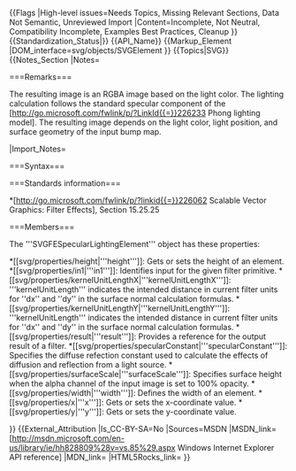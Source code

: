 {{Flags
|High-level issues=Needs Topics, Missing Relevant Sections, Data Not Semantic, Unreviewed Import
|Content=Incomplete, Not Neutral, Compatibility Incomplete, Examples Best Practices, Cleanup
}}
{{Standardization_Status|}}
{{API_Name}}
{{Markup_Element
|DOM_interface=svg/objects/SVGElement
}}
{{Topics|SVG}}
{{Notes_Section
|Notes=

===Remarks===

The resulting image is an RGBA image based on the light color. The lighting calculation follows the standard specular component of the [http://go.microsoft.com/fwlink/p/?LinkId{{=}}226233 Phong lighting model]. The resulting image depends on the light color, light position, and surface geometry of the input bump map.

|Import_Notes=

===Syntax===

===Standards information===

*[http://go.microsoft.com/fwlink/p/?linkid{{=}}226062 Scalable Vector Graphics: Filter Effects], Section 15.25.25

===Members===

The '''SVGFESpecularLightingElement''' object has these properties:

*[[svg/properties/height|'''height''']]: Gets or sets  the height of an element.
*[[svg/properties/in1|'''in1''']]: Identifies input for the given filter primitive.
*[[svg/properties/kernelUnitLengthX|'''kernelUnitLengthX''']]: '''kernelUnitLength''' indicates the intended distance in current filter units for ''dx'' and ''dy'' in the surface normal calculation formulas.
*[[svg/properties/kernelUnitLengthY|'''kernelUnitLengthY''']]: '''kernelUnitLength''' indicates the intended distance in current filter units for ''dx'' and ''dy'' in the surface normal calculation formulas.
*[[svg/properties/result|'''result''']]: Provides a reference for the output result of a filter.
*[[svg/properties/specularConstant|'''specularConstant''']]: Specifies the diffuse refection constant used to calculate the effects of diffusion and reflection from a light source.
*[[svg/properties/surfaceScale|'''surfaceScale''']]: Specifies surface height when the alpha channel of the input image is set to 100% opacity.
*[[svg/properties/width|'''width''']]: Defines the width of an element.
*[[svg/properties/x|'''x''']]: Gets or sets the x-coordinate value.
*[[svg/properties/y|'''y''']]: Gets or sets the y-coordinate value.

}}
{{External_Attribution
|Is_CC-BY-SA=No
|Sources=MSDN
|MSDN_link=[http://msdn.microsoft.com/en-us/library/ie/hh828809%28v=vs.85%29.aspx Windows Internet Explorer API reference]
|MDN_link=
|HTML5Rocks_link=
}}